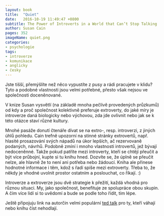 ```yaml
---
layout: book
title:  "Quiet"
date:   2016-10-19 11:49:47 +0800
subtitle: The Power of Introverts in a World that Can’t Stop Talking
author: Susan Cain
pages: 352
imageName: quiet.png
categories:
- psychologie
tags:
- introverze
- komunikace
- anglicky
- česky
---
```

Jste tišší, přemýšlíte než něco vypustíte z pusy a rádi pracujete v klidu? Tyto a podobné vlastnosti jsou velmi potřebné, přesto však nejsou ve společnosti doceněnované.

V knize Susan vysvětlí (na základě mnoha pečlivě provedených průzkumů) od kdy a proč společnost kolektivně preferuje extroverty, do jaké míry je introverze daná biologicky nebo výchovou, zda jde ovlivnit nebo jak se k této otázce staví různé kultury.

Mnohé pasáže donutí čtenáře dívat se na extro-, resp. introverzi, z jiných úhlů pohledu. Cain trefně upozorní na stinné stránky extrovertů, např. hlasité prosazování svých nápadů na úkor lepších, ač rezervovaně podaných, návrhů. Podobně zmíní i mnoho vlastnosti introvertů, jež bývají nedoceněnné. Takže pokud patříte mezi introverty, kteří se chtějí přeučit a být více průbojní, kupte si tu knihu hned. Dozvíte se, že úplně se přeučit nelze, ale hlavně že to není ani potřeba nebo žádoucí. Kniha ale přinese hodnotné informace i těm, kdož s řadí spíše mezi extroverty. Třeba to, že někdy je vhodné uvolnit prostor ostatním a poslouchat, co říkají. :)

Introverze a extroverze jsou dvě strategie k přežití, každá vhodná pro různou situaci. My, jako společnost, benefituje ze spolupráce obou skupin. A čím více lidí si to uvědomí a bude se podle toho řídit, tím lépe.

Ještě připojuju link na autorčin velmi populární <a href="https://www.ted.com/talks/susan_cain_the_power_of_introverts">ted talk</a> pro ty, kteří váhají nebo knihu číst nehodlají.